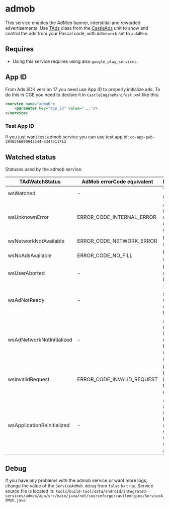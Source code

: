 # admob
This service enables the AdMob banner, interstitial and rewarded advertisements. Use [TAds](http://castle-engine.sourceforge.net/apidoc/html/CastleAds.TAds.html) class from the [CastleAds](http://castle-engine.sourceforge.net/apidoc/html/CastleAds.html) unit to show and control the ads from your Pascal code, with `AdNetwork` set to `anAdMob`.

## Requires
* Using this service requires using also <code>google_play_services</code>.

## App ID

From Ads SDK version 17 you need use App ID to properly initialize ads.
To do this in CGE you need to declare it in `CastleEngineManifest.xml` like this:

~~~~xml
<service name="admob">
    <parameter key="app_id" value="..."/>
</service>
~~~~

### Test App ID
If you just want test admob service you can use test app id: `ca-app-pub-3940256099942544~3347511713`

## Watched status

Statuses used by the admob service:

| TAdWatchStatus | AdMob errorCode equivalent | Description | 
| --- | --- | --- |
| wsWatched | - | The ad was displayed. |
| wsUnknownError | ERROR_CODE_INTERNAL_ERROR | Ad mob internal error or unknown error code. |
| wsNetworkNotAvailable | ERROR_CODE_NETWORK_ERROR | No internet connection. |
| wsNoAdsAvailable | ERROR_CODE_NO_FILL | No ads available. |
| wsUserAborted | - | Rewarded ad aborted by user. |
| wsAdNotReady | - | The ad is still loading (when we don't want to wait). |
| wsAdNetworkNotInitialized | - | Ad network not initialized or request for uninitialized ad type. |
| wsInvalidRequest | ERROR_CODE_INVALID_REQUEST | Invalid Request - bad Unit ID for example. |
| wsApplicationReinitialized | - | Java application was killed, but native code survived, while waiting for ad to finish. |

## Debug

If you have any problems with the admob service or want more logs, change the value of the `ServiceAdMob.debug` from `false` to `true`. 
Service source file is located in: 
`tools/build-tool/data/android/integrated-services/admob/app/src/main/java/net/sourceforge/castleengine/ServiceAdMob.java`

